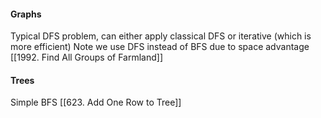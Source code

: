 

#### Graphs

Typical DFS problem, can either apply classical DFS or iterative (which is more efficient)
Note we use DFS instead of BFS due to space advantage
[[1992. Find All Groups of Farmland]]


#### Trees

Simple BFS
[[623. Add One Row to Tree]]
